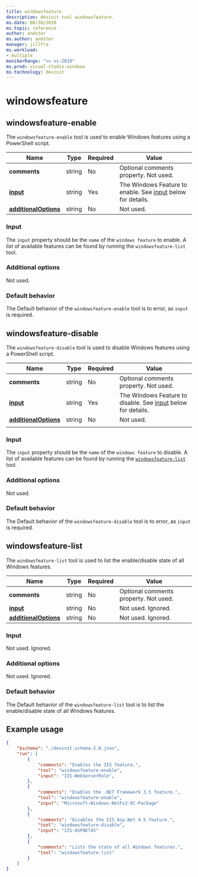 ```yaml
---
title: windowsfeature
description: devinit tool windowsfeature.
ms.date: 08/28/2020
ms.topic: reference
author: andster
ms.author: andster
manager: jillfra
ms.workload:
- multiple
monikerRange: ">= vs-2019"
ms.prod: visual-studio-windows
ms.technology: devinit
---
```

# windowsfeature

## windowsfeature-enable

The `windowsfeature-enable` tool is used to enable Windows features using a PowerShell script.

| Name                                             | Type   | Required | Value                                                                 |
|--------------------------------------------------|--------|----------|-----------------------------------------------------------------------|
| **comments**                                     | string | No       | Optional comments property. Not used.                                 |
| [**input**](#input)                              | string | Yes      | The Windows Feature to enable. See [input](#input) below for details. |
| [**additionalOptions**](#additional-options)     | string | No       | Not used.                                                             |

### Input

The `input` property should be the `name` of the `windows feature` to enable. A list of available features can be found by running the `windowsfeature-list` tool.

### Additional options

Not used.

### Default behavior

The Default behavior of the `windowsfeature-enable` tool is to error, as `input` is required.

## windowsfeature-disable

The `windowsfeature-disable` tool is used to disable Windows features using a PowerShell script.

| Name                                             | Type   | Required | Value                                                                                   |
|--------------------------------------------------|--------|----------|------------------------------------------------------------------------|
| **comments**                                     | string | No       | Optional comments property. Not used.                                  |
| [**input**](#input)                              | string | Yes      | The Windows Feature to disable. See [input](#input) below for details. |
| [**additionalOptions**](#additional-options)     | string | No       | Not used.
                                                           |

### Input

The `input` property should be the `name` of the `windows feature` to disable. A list of available features can be found by running the [`windowsfeature-list`](#windowsfeature-list) tool.

### Additional options

Not used.

### Default behavior

The Default behavior of the `windowsfeature-disable` tool is to error, as `input` is required.

## windowsfeature-list

The `windowsfeature-list` tool is used to list the enable/disable state of all Windows features.

| Name                                             | Type   | Required | Value                                      |
|--------------------------------------------------|--------|----------|--------------------------------------------|
| **comments**                                     | string | No       | Optional comments property. Not used.      |
| [**input**](#input)                              | string | No       | Not used. Ignored.                         |
| [**additionalOptions**](#additional-options)     | string | No       | Not used. Ignored.                         |

### Input

Not used. Ignored.

### Additional options

Not used. Ignored.

### Default behavior

The Default behavior of the `windowsfeature-list` tool is to list the enable/disable state of all Windows features.

## Example usage

```json
{
    "$schema": "./devinit.schema-2.0.json",
    "run": [
        {
            "comments": "Enables the IIS feature.",
            "tool": "windowsfeature-enable",
            "input": "IIS-WebServerRole",
        },
        {
            "comments": "Enables the .NET Framework 3.5 feature.",
            "tool": "windowsfeature-enable",
            "input": "Microsoft-Windows-NetFx3-OC-Package"
        },
        {
            "comments": "Disables the IIS Asp.Net 4.5 feature.",
            "tool": "windowsfeature-disable",
            "input": "IIS-ASPNET45"
        },
        {
            "comments": "Lists the state of all Windows features.",
            "tool": "windowsfeature-list"
        }
    ]
}
```
